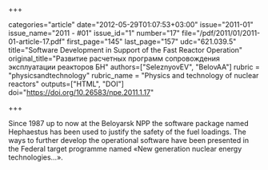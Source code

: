 +++

categories="article"
date="2012-05-29T01:07:53+03:00"
issue="2011-01"
issue_name="2011 - #01"
issue_id="1"
number="17"
file="/pdf/2011/01/2011-01-article-17.pdf"
first_page="145"
last_page="157"
udc="621.039.5"
title="Software Development in Support of the Fast Reactor Operation"
original_title="Развитие расчетных программ сопровождения эксплуатации реакторов БН"
authors=["SeleznyovEV", "BelovAA"]
rubric = "physicsandtechnology"
rubric_name = "Physics and technology of nuclear reactors"
outputs=["HTML", "DOI"]
doi="https://doi.org/10.26583/npe.2011.1.17"

+++

Since 1987 up to now at the Beloyarsk NPP the software package named Hephaestus has been used to justify the safety of the fuel loadings. The ways to further develop the operational software have been presented in the Federal target programme named «New generation nuclear energy technologies…».